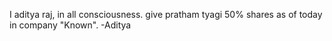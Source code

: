 I aditya raj, in all consciousness. give pratham tyagi 50% shares as of today in company "Known".  -Aditya
